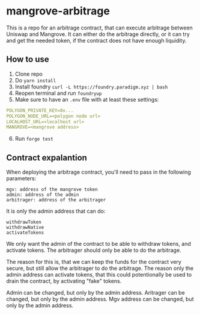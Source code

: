 # mangrove-arbitrage

This is a repo for an arbitrage contract, that can execute arbitrage between Uniswap and Mangrove.
It can either do the arbitrage directly, or it can try and get the needed token, if the contract does not have enough liquidity.

## How to use

1. Clone repo
2. Do `yarn install`
3. Install foundry `curl -L https://foundry.paradigm.xyz | bash`
4. Reopen terminal and run `foundryup`
5. Make sure to have an `.env` file with at least these settings:

```yaml
POLYGON_PRIVATE_KEY=0x...
POLYGON_NODE_URL=<polygon node url>
LOCALHOST_URL=<localhost url>
MANGROVE=<mangrove address>
```

6. Run `forge test`

## Contract expalantion

When deploying the arbitrage contract, you'll need to pass in the following parameters:

```solidity
mgv: address of the mangrove token
admin: address of the admin
arbitrager: address of the arbitrager
```

It is only the admin address that can do:

```solidity
withdrawToken
withdrawNative
activateTokens
```

We only want the admin of the contract to be able to withdraw tokens, and activate tokens. The arbitrager should only be able to do the arbitrage.

The reason for this is, that we can keep the funds for the contract very secure, but still allow the arbitrager to do the arbitrage. The reason only the admin address can activate tokens, that this could potentionally be used to drain the contract, by activating "fake" tokens.

Admin can be changed, but only by the admin address.
Aritrager can be changed, but only by the admin address.
Mgv address can be changed, but only by the admin address.
